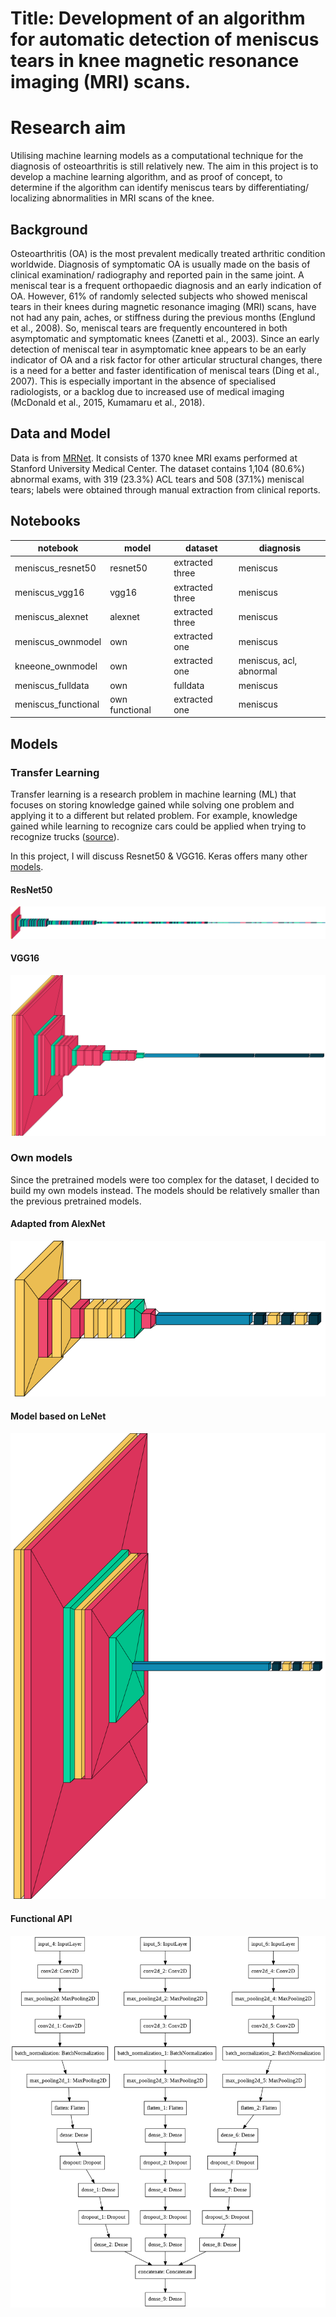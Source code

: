# Title: Development of an algorithm for automatic detection of meniscus tears in knee magnetic resonance imaging (MRI) scans.

# Research aim
Utilising machine learning models as a computational technique for the diagnosis of osteoarthritis is still relatively new. The aim in this project is to develop a machine learning algorithm, and as proof of concept, to determine if the algorithm can identify meniscus tears by differentiating/ localizing abnormalities in MRI scans of the knee.

## Background
Osteoarthritis (OA) is the most prevalent medically treated arthritic condition worldwide. Diagnosis of symptomatic OA is usually made on the basis of clinical examination/ radiography and reported pain in the same joint. A meniscal tear is a frequent orthopaedic diagnosis and an early indication of OA. However, 61% of randomly selected subjects who showed meniscal tears in their knees during magnetic resonance imaging (MRI) scans, have not had any pain, aches, or stiffness during the previous months (Englund et al., 2008). So, meniscal tears are frequently encountered in both asymptomatic and symptomatic knees (Zanetti et al., 2003). Since an early detection of meniscal tear in asymptomatic knee appears to be an early indicator of OA and a risk factor for other articular structural changes, there is a need for a better and faster identification of meniscal tears (Ding et al., 2007). This is especially important in the absence of specialised radiologists, or a backlog due to increased use of medical imaging (McDonald et al., 2015, Kumamaru et al., 2018). 

## Data and Model
Data is from [MRNet](https://stanfordmlgroup.github.io/competitions/mrnet/). It consists of 1370 knee MRI exams performed at Stanford University Medical Center. The dataset contains 1,104 (80.6%) abnormal exams, with 319 (23.3%) ACL tears and 508 (37.1%) meniscal tears; labels were obtained through manual extraction from clinical reports.

## Notebooks
| notebook            | model          | dataset         | diagnosis               |
|---------------------|----------------|-----------------|-------------------------|
| meniscus_resnet50   | resnet50       | extracted three | meniscus                |
| meniscus_vgg16      | vgg16          | extracted three | meniscus                |
| meniscus_alexnet    | alexnet        | extracted three | meniscus                |
| meniscus_ownmodel   | own            | extracted one   | meniscus                |
| kneeone_ownmodel    | own            | extracted one   | meniscus, acl, abnormal |
| meniscus_fulldata   | own            | fulldata        | meniscus                |
| meniscus_functional | own functional | extracted one   | meniscus                |

## Models
### Transfer Learning
Transfer learning is a research problem in machine learning (ML) that focuses on storing knowledge gained while solving one problem and applying it to a different but related problem. For example, knowledge gained while learning to recognize cars could be applied when trying to recognize trucks ([source](https://en.wikipedia.org/wiki/Transfer_learning)).

In this project, I will discuss Resnet50 & VGG16. Keras offers many other [models](https://keras.io/api/applications/). 

#### ResNet50
![ResNet50 architecture](https://github.com/doscsy12/knee_mri_proj/blob/main/images/resnet.png)




#### VGG16
![VGG16 architecture](https://github.com/doscsy12/knee_mri_proj/blob/main/images/vgg16.png)



### Own models
Since the pretrained models were too complex for the dataset, I decided to build my own models instead. The models should be relatively smaller than the previous pretrained models.  

#### Adapted from AlexNet
![AlexNet architecture](https://github.com/doscsy12/knee_mri_proj/blob/main/images/alexnet.png)



#### Model based on LeNet
![LeNet architecture](https://github.com/doscsy12/knee_mri_proj/blob/main/images/ownmodel.png)




#### Functional API
![functional architecture](https://github.com/doscsy12/knee_mri_proj/blob/main/images/func_architecture.png)



